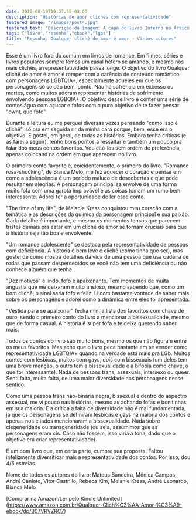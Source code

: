 ```yaml
---
date: 2019-08-19T19:37:55-03:00
description: "Histórias de amor clichês com representatividade"
featured_image: "/images/post4.jpg"
featured_text: "Descrição da imagem: A capa do livro Inferno no Ártico. No fundo da capa, uma espécie de vidro congelado. Acima, um papel com os dizeres 'Inferno no ártico'. Abaixo, o nome da autora, Cláudia Lemes, e 'Autora de Eu Vejo Kate'. Linhas vermelhas finas passam por cima do papel e como se contornassem o livro."
tags: ["livro","resenha","ebook","lgbt"]
title: "Resenha: Qualquer clichê de amor é amor - Vários autores"
---
```


Esse é um livro fora do comum em livros de romance. Em filmes, séries e livros populares sempre temos um casal hétero se amando, e mesmo nos mais clichês, a representatividade passa longe. O objetivo do livro Qualquer clichê de amor é amor é romper com a carência de conteúdo romântico com personagens LGBTQIA+, especialmente aqueles em que os personagens só se dão bem, ponto. Não há sofrência em excesso ou mortes, como muitos adoram representar histórias de sofrimento envolvendo pessoas LGBQIA+. O objetivo desse livro é conter uma série de contos água com açucar e fofos com o puro objetivo de te fazer pensar "ownt, que fofo". 

Durante a leitura eu me perguei diversas vezes pensando "como isso é clichê", só pra em seguida rir da minha cara porque, bem, esse era o objetivo. E gostei, em geral, de todas as histórias. Embora tenha críticas (e as farei a seguir), tenho bons pontos a ressaltar e também um pouco pra falar dos meus contos favoritos. Vou citá-los sem ordem de preferência, apenas colocand na ordem em que aparecem no livro.

O primeiro conto favorito é, coicidentemente, o primeiro do livro. "Romance rosa-shocking", de Bianca Melo, me fez aquecer o coração e pensar em como a adolescência é um período maluco de descobertas e que pode resultar em alegrias. A personagem principal se envolve de uma forma muito fofa com uma garota improvável e as coisas tomam um rumo bem interessante. Adorei ter a oportunidade de ler esse conto.

"The time of my life", de Melanie Kress conquistou meu coração com a temática e as descrições da química da personagem principal e sua paixão. Cada detalhe é importante, e mesmo os momentos tensos que parecem tristes demais pra estar em um clichê de amor se tornam cruciais para que a história seja tão boa e envolvente. 

"Um romance adolescente" se destaca pela representatividade de pessoas com deficiência. A história é bem leve e clichê (como tinha que ser), mas gostei de como mostra detalhes da vida de uma pessoa que usa cadeira de rodas que passam despercebidos se você não tem uma deficiência ou não conhece alguém que tenha. 

"Dez motivos" é lindo, fofo e apaixonante. Tem momentos de muita angustia que me deixaram muito ansioso, mesmo sabendo que, como um bom clichê, o sinal seria fofo e feliz. Li com bastante vontade de saber mais sobre os personagens e adorei como a dinâmica entre eles foi apresentada. 

"Vestida para se apaixonar" fecha minha lista dos favoritos com chave de ouro, sendo o primeiro conto do livro a mencionar a bissexualidade, mesmo que de forma casual. A história é super fofa e te deixa querendo saber mais.

Todos os contos do livro são muito bons, mesmo os que não figuram entre os meus favoritos. Mas acho que o livro peca bastante em se vender como representatividade LGBTQIA+ quando na verdade está mais pra LGb. Muitos contos com lésbicas, muitos com gays, dois com bissexuais (um deles tem uma breve menção, o outro tem a bissexualidade e a bifobia como chave, o que foi interessante). Nada de pessoas trans, assexuais, intersexo ou queer. Senti falta, muita falta, de uma maior diversidade nos personagens nesse sentido. 

Como uma pessoa trans não-binária negra, bissexual e dentro do aspectro assexual, me vi pouco nas histórias, mesmo as achando fofas e bonitinhas em sua maioria. E a crítica a falta de diversidade não é mal fundamentada, já que os personagens se definiram lésbicas e gays na maioria dos contos e apenas nos citados mencionaram a bissexualidade. Nada sobre cisgeneridade ou transgeneridade (ou seja, assumimos que as personagens eram cis. Caso não fossem, isso viria a tona, dado que o objetivo era criar representatividade). 

É um bom livro que, em certa parte, cumpre sua proposta. Faltou infelizmente diversificar mais a representatividade dos contos. Por isso, dou 4/5 estrelas.

Nome de todos os autores do livro: Mateus Bandeira, Mônica Campos, André Caniato, Vitor Castrillo, Rebeca Kim, Melanie Kress, André Leonardo, Bianca Melo

[Comprar na Amazon/Ler pelo Kindle Unlimited] (https://www.amazon.com.br/Qualquer-Clich%C3%AA-Amor-%C3%A9-ebook/dp/B07VRVZRC7)